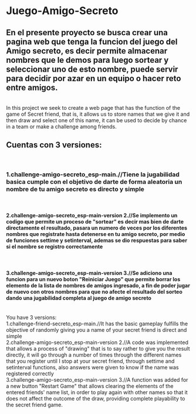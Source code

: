 # Juego-Amigo-Secreto
<h2>En el presente proyecto se busca crear una pagina web que tenga la funcion del juego del Amigo secreto, es decir permite almacenar nombres que le demos para luego sortear y seleccionar uno de esto nombre, puede servir para decidir por azar en un equipo o hacer reto entre amigos.</h2><br>
In this project we seek to create a web page that has the function of the game of Secret friend, that is, it allows us to store names that we give it and then draw and select one of this name, it can be used to decide by chance in a team or make a challenge among friends.
<h2>Cuentas con 3 versiones:</h2><br>
<h3>1.challenge-amigo-secreto_esp-main.//Tiene la jugabilidad basica cumple con el objetivo de darte de forma aleatoria un nombre de tu amigo secreto es directo y simple</h3><br>
<h4>2.challenge-amigo-secreto_esp-main-version 2.//Se implemento un codigo que permite un proceso de "sortear" es decir mas bien de darte directamente el resultado, pasara un numero de veces por los diferentes nombres que registrate hasta detenerse en tu amigo secreto, por medio de funciones settime y setinterval, ademas se dio respuestas para saber si el nombre se registro correctamente</h4><br>
<h4>3.challenge-amigo-secreto_esp-main-version 3.//Se adiciono una funcion para un nuevo boton "Reiniciar Juego" que permite borrar los elemento de la lista de nombres de amigos ingresado, a fin de poder jugar de nuevo con otros nombres para que no afecte el resultado del sorteo dando una jugabilidad completa al juego de amigo secreto</h4><br>
You have 3 versions:<br>
1.challenge-friend-secreto_esp-main.//It has the basic gameplay fulfills the objective of randomly giving you a name of your secret friend is direct and simple<br>
2.challenge-amigo-secreto_esp-main-version 2.//A code was implemented that allows a process of "drawing" that is to say rather to give you the result directly, it will go through a number of times through the different names that you register until I stop at your secret friend, through settime and setinterval functions, also answers were given to know if the name was registered correctly<br>
3.challenge-amigo-secreto_esp-main-version 3.//A function was added for a new button "Restart Game" that allows clearing the elements of the entered friends' name list, in order to play again with other names so that it does not affect the outcome of the draw, providing complete playability to the secret friend game.
